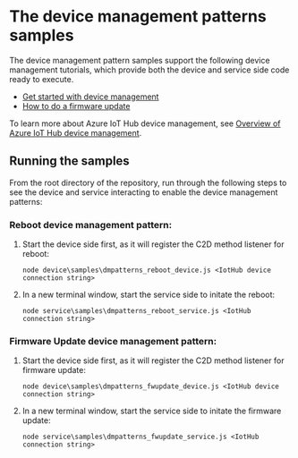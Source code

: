 # The device management patterns samples

The device management pattern samples support the following device management tutorials, which provide both the device and service side code ready to execute. 

- [Get started with device management][get-started-dm-doc]
- [How to do a firmware update][fw-update-doc]

To learn more about Azure IoT Hub device management, see [Overview of Azure IoT Hub device management][overview-iot-dm-doc].

## Running the samples

From the root directory of the repository, run through the following steps to see the device and service interacting to enable the device management patterns:

### Reboot device management pattern:

1. Start the device side first, as it will register the C2D method listener for reboot:
    ```
    node device\samples\dmpatterns_reboot_device.js <IotHub device connection string>
    ```

2. In a new terminal window, start the service side to initate the reboot:

    ```
    node service\samples\dmpatterns_reboot_service.js <IotHub connection string>
    ```

### Firmware Update device management pattern:

1. Start the device side first, as it will register the C2D method listener for firmware update:

    ```
    node device\samples\dmpatterns_fwupdate_device.js <IotHub device connection string>
    ```

2. In a new terminal window, start the service side to initate the firmware update:

    ```
    node service\samples\dmpatterns_fwupdate_service.js <IotHub connection string>
    ```

[overview-iot-dm-doc]: https://azure.microsoft.com/en-us/documentation/articles/iot-hub-device-management-overview/
[get-started-dm-doc]: https://docs.microsoft.com/en-us/azure/iot-hub/iot-hub-node-node-device-management-get-started
[fw-update-doc]: https://docs.microsoft.com/en-us/azure/iot-hub/iot-hub-node-node-firmware-update
